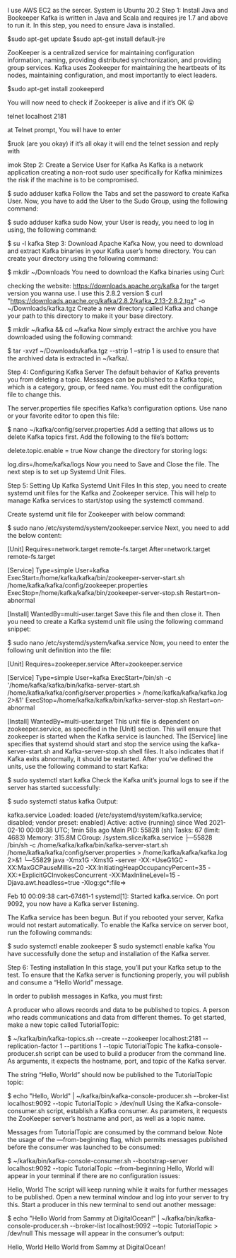 I use AWS EC2 as the sercer. System is Ubuntu 20.2
Step 1: Install Java and Bookeeper
Kafka is written in Java and Scala and requires jre 1.7 and above to run it. In this step, you need to ensure Java is installed.

$sudo apt-get update
$sudo apt-get install default-jre

ZooKeeper is a centralized service for maintaining configuration information, naming, providing distributed synchronization, and providing group services. Kafka uses Zookeeper for maintaining the heartbeats of its nodes, maintaining configuration, and most importantly to elect leaders.

$sudo apt-get install zookeeperd

You will now need to check if Zookeeper is alive and if it’s OK 😛

telnet localhost 2181

at Telnet prompt, You will have to enter

$ruok
(are you okay) if it’s all okay it will end the telnet session and reply with

imok
Step 2: Create a Service User for Kafka
As Kafka is a network application creating a non-root sudo user specifically for Kafka minimizes the risk if the machine is to be compromised.

$ sudo adduser kafka
Follow the Tabs and set the password to create Kafka User. Now, you have to add the User to the Sudo Group, using the following command:

$ sudo adduser kafka sudo
Now, your User is ready, you need to log in using, the following command:

$ su -l kafka
Step 3: Download Apache Kafka
Now, you need to download and extract Kafka binaries in your Kafka user’s home directory. You can create your directory using the following command:

$ mkdir ~/Downloads
You need to download the Kafka binaries using Curl:

checking the website: https://downloads.apache.org/kafka for the target version you wanna use. I use this 2.8.2 version
$ curl "https://downloads.apache.org/kafka/2.8.2/kafka_2.13-2.8.2.tgz" -o ~/Downloads/kafka.tgz
Create a new directory called Kafka and change your path to this directory to make it your base directory.

$ mkdir ~/kafka && cd ~/kafka
Now simply extract the archive you have downloaded using the following command:

$ tar -xvzf ~/Downloads/kafka.tgz --strip 1
–strip 1 is used to ensure that the archived data is extracted in ~/kafka/.

Step 4: Configuring Kafka Server
The default behavior of Kafka prevents you from deleting a topic. Messages can be published to a Kafka topic, which is a category, group, or feed name. You must edit the configuration file to change this.

The server.properties file specifies Kafka’s configuration options. Use nano or your favorite editor to open this file:

$ nano ~/kafka/config/server.properties
Add a setting that allows us to delete Kafka topics first. Add the following to the file’s bottom:

delete.topic.enable = true
Now change the directory for storing logs:

log.dirs=/home/kafka/logs
Now you need to Save and Close the file. The next step is to set up Systemd Unit Files.

Step 5: Setting Up Kafka Systemd Unit Files
In this step, you need to create systemd unit files for the Kafka and Zookeeper service. This will help to manage Kafka services to start/stop using the systemctl command.

Create systemd unit file for Zookeeper with below command:

$ sudo nano /etc/systemd/system/zookeeper.service
Next, you need to add the below content:

[Unit]
Requires=network.target remote-fs.target
After=network.target remote-fs.target

[Service]
Type=simple
User=kafka
ExecStart=/home/kafka/kafka/bin/zookeeper-server-start.sh /home/kafka/kafka/config/zookeeper.properties
ExecStop=/home/kafka/kafka/bin/zookeeper-server-stop.sh
Restart=on-abnormal

[Install]
WantedBy=multi-user.target
Save this file and then close it. Then you need to create a Kafka systemd unit file using the following command snippet:

$ sudo nano /etc/systemd/system/kafka.service
Now, you need to enter the following unit definition into the file:

[Unit]
Requires=zookeeper.service
After=zookeeper.service

[Service]
Type=simple
User=kafka
ExecStart=/bin/sh -c '/home/kafka/kafka/bin/kafka-server-start.sh /home/kafka/kafka/config/server.properties > /home/kafka/kafka/kafka.log 2>&1'
ExecStop=/home/kafka/kafka/bin/kafka-server-stop.sh
Restart=on-abnormal

[Install]
WantedBy=multi-user.target
This unit file is dependent on zookeeper.service, as specified in the [Unit] section. This will ensure that zookeeper is started when the Kafka service is launched.
The [Service] line specifies that systemd should start and stop the service using the kafka-server-start.sh and Kafka-server-stop.sh shell files. It also indicates that if Kafka exits abnormally, it should be restarted.
After you’ve defined the units, use the following command to start Kafka:

$ sudo systemctl start kafka
Check the Kafka unit’s journal logs to see if the server has started successfully:

$ sudo systemctl status kafka
Output:

kafka.service
     Loaded: loaded (/etc/systemd/system/kafka.service; disabled; vendor preset: enabled)
     Active: active (running) since Wed 2021-02-10 00:09:38 UTC; 1min 58s ago
   Main PID: 55828 (sh)
      Tasks: 67 (limit: 4683)
     Memory: 315.8M
     CGroup: /system.slice/kafka.service
             ├─55828 /bin/sh -c /home/kafka/kafka/bin/kafka-server-start.sh /home/kafka/kafka/config/server.properties > /home/kafka/kafka/kafka.log 2>&1
             └─55829 java -Xmx1G -Xms1G -server -XX:+UseG1GC -XX:MaxGCPauseMillis=20 -XX:InitiatingHeapOccupancyPercent=35 -XX:+ExplicitGCInvokesConcurrent -XX:MaxInlineLevel=15 -Djava.awt.headless=true -Xlog:gc*:file=>

Feb 10 00:09:38 cart-67461-1 systemd[1]: Started kafka.service.
On port 9092, you now have a Kafka server listening.

The Kafka service has been begun. But if you rebooted your server, Kafka would not restart automatically. To enable the Kafka service on server boot, run the following commands:

$ sudo systemctl enable zookeeper
$ sudo systemctl enable kafka
You have successfully done the setup and installation of the Kafka server.

Step 6: Testing installation
In this stage, you’ll put your Kafka setup to the test. To ensure that the Kafka server is functioning properly, you will publish and consume a “Hello World” message.

In order to publish messages in Kafka, you must first:

A producer who allows records and data to be published to topics.
A person who reads communications and data from different themes.
To get started, make a new topic called TutorialTopic:

$ ~/kafka/bin/kafka-topics.sh --create --zookeeper localhost:2181 --replication-factor 1 --partitions 1 --topic TutorialTopic
The kafka-console-producer.sh script can be used to build a producer from the command line. As arguments, it expects the hostname, port, and topic of the Kafka server.

The string “Hello, World” should now be published to the TutorialTopic topic:

$ echo "Hello, World" | ~/kafka/bin/kafka-console-producer.sh --broker-list localhost:9092 --topic TutorialTopic > /dev/null
Using the Kafka-console-consumer.sh script, establish a Kafka consumer. As parameters, it requests the ZooKeeper server’s hostname and port, as well as a topic name.

Messages from TutorialTopic are consumed by the command below. Note the usage of the —from-beginning flag, which permits messages published before the consumer was launched to be consumed:

$ ~/kafka/bin/kafka-console-consumer.sh --bootstrap-server localhost:9092 --topic TutorialTopic --from-beginning
Hello, World will appear in your terminal if there are no configuration issues:

Hello, World
The script will keep running while it waits for further messages to be published. Open a new terminal window and log into your server to try this.
Start a producer in this new terminal to send out another message:

$ echo "Hello World from Sammy at DigitalOcean!" | ~/kafka/bin/kafka-console-producer.sh --broker-list localhost:9092 --topic TutorialTopic > /dev/null
This message will appear in the consumer’s output:

Hello, World
Hello World from Sammy at DigitalOcean!
